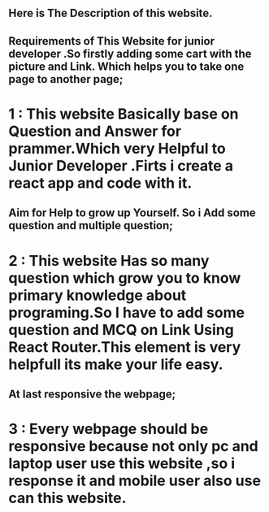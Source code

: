 ## Here is The Description of this website.
## Requirements of This Website for junior developer .So firstly adding some cart with the picture and Link. Which helps you to take one page to another page;
# 1 : This website Basically base on Question and Answer for prammer.Which very Helpful to Junior Developer .Firts i create a react app and code with it.
## Aim for Help to grow up Yourself. So i Add some question and multiple question;
# 2 : This website Has so many question which grow you to know  primary knowledge about programing.So I have to add some question and MCQ on Link Using React Router.This element is very helpfull its make your life easy.
## At last responsive the webpage;
# 3 : Every webpage should be responsive because not only pc and laptop user use this website ,so i response it and mobile user also use can this website. 
